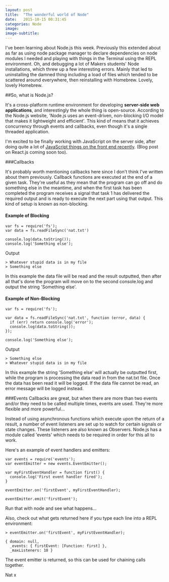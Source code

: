 ```yaml
---
layout: post
title:  "The wonderful world of Node"
date:   2015-10-15 00:31:45
categories: Node
image:
image-subtitle:
---
```


I've been learning about Node.js this week. Previously this extended about as far as using node package manager to declare dependencies on node modules I needed and playing with things in the Terminal using the REPL environment. Oh, and debugging a lot of Makers students' Node installations, which threw up a few interesting errors. Mainly that led to uninstalling the damned thing including a load of files which tended to be scattered around everywhere, then reinstalling with Homebrew. Lovely, lovely Homebrew.

##So, what is Node.js?

It's a cross-platform runtime environment for developing **server-side web applications**, and interestingly the whole thing is open-source. According to the Node.js website, 'Node.js uses an event-driven, non-blocking I/O model that makes it lightweight and efficient'. This kind of means that it achieves concurrency through events and callbacks, even though it's a single threaded application.

I'm excited to be finally working with JavaScript on the server side, after doing quite a lot of <a href="https://github.com/natstar93/clothing_shop" target='blank'>JavaScript things on the front end recently</a>. (Blog post on React.js coming soon too).

###Callbacks

It's probably worth mentioning callbacks here since I don't think I've written about them previously. Callback functions are executed at the end of a given task. They're useful as they mean that the program can go off and do something else in the meantime, and when the first task has been completed the program receives a signal that task 1 has delivered the required output and is ready to execute the next part using that output. This kind of setup is known as non-blocking.

#### Example of Blocking

    var fs = require('fs');
    var data = fs.readFileSync('nat.txt')

    console.log(data.toString());
    console.log('Something else');

Output

    > Whatever stupid data is in my file
    > Something else

In this example the data file will be read and the result outputted, then after all that's done the program will move on to the second console.log and output the string 'Something else'.

#### Example of Non-Blocking

    var fs = require('fs');

    var data = fs.readFileSync('nat.txt', function (error, data) {
      if (err) return console.log('error');
      console.log(data.toString());
    });

    console.log('Something else');

Output

    > Something else
    > Whatever stupid data is in my file

In this example the string 'Something else' will actually be outputted first, while the program is processing the data read in from the nat.txt file. Once the data has been read it will be logged. If the data file cannot be read, an error message will be logged instead.

###Events
Callbacks are great, but when there are more than two events and/or they need to be called multiple times, events are used. They're more flexible and more powerful...

Instead of using asynchronous functions which execute upon the return of a result, a number of event listeners are set up to watch for certain signals or state changes. These listeners are also known as Observers. Node.js has a module called 'events' which needs to be required in order for this all to work.

Here's an example of event handlers and emitters:

    var events = require('events');
    var eventEmitter = new events.EventEmitter();

    var myFirstEventHandler = function first() {
      console.log('First event handler fired');
    }

    eventEmitter.on('firstEvent', myFirstEventHandler);

    eventEmitter.emit('firstEvent');

Run that with node and see what happens...

Also, check out what gets returned here if you type each line into a REPL environment:

    > eventEmitter.on('firstEvent', myFirstEventHandler);

    { domain: null,
      _events: { firstEvent: [Function: first] },
      _maxListeners: 10 }

The event emitter is returned, so this can be used for chaining calls together.

Nat x
